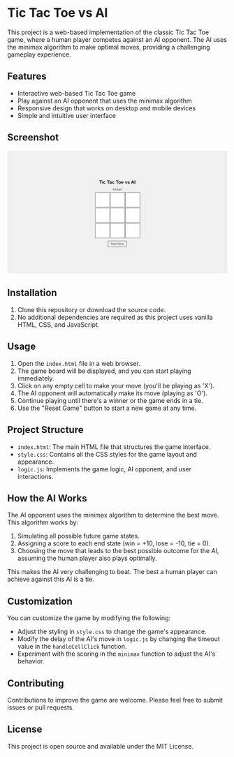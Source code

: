 # Tic Tac Toe vs AI

This project is a web-based implementation of the classic Tic Tac Toe game, where a human player competes against an AI opponent. The AI uses the minimax algorithm to make optimal moves, providing a challenging gameplay experience.

## Features

- Interactive web-based Tic Tac Toe game
- Play against an AI opponent that uses the minimax algorithm
- Responsive design that works on desktop and mobile devices
- Simple and intuitive user interface

## Screenshot

![Tic Tac Toe Game Screenshot](https://github.com/spl3ndid/tic-tac-toe-ai/blob/main/screenshot.png)

## Installation

1. Clone this repository or download the source code.
2. No additional dependencies are required as this project uses vanilla HTML, CSS, and JavaScript.

## Usage

1. Open the `index.html` file in a web browser.
2. The game board will be displayed, and you can start playing immediately.
3. Click on any empty cell to make your move (you'll be playing as 'X').
4. The AI opponent will automatically make its move (playing as 'O').
5. Continue playing until there's a winner or the game ends in a tie.
6. Use the "Reset Game" button to start a new game at any time.

## Project Structure

- `index.html`: The main HTML file that structures the game interface.
- `style.css`: Contains all the CSS styles for the game layout and appearance.
- `logic.js`: Implements the game logic, AI opponent, and user interactions.

## How the AI Works

The AI opponent uses the minimax algorithm to determine the best move. This algorithm works by:

1. Simulating all possible future game states.
2. Assigning a score to each end state (win = +10, lose = -10, tie = 0).
3. Choosing the move that leads to the best possible outcome for the AI, assuming the human player also plays optimally.

This makes the AI very challenging to beat. The best a human player can achieve against this AI is a tie.

## Customization

You can customize the game by modifying the following:

- Adjust the styling in `style.css` to change the game's appearance.
- Modify the delay of the AI's move in `logic.js` by changing the timeout value in the `handleCellClick` function.
- Experiment with the scoring in the `minimax` function to adjust the AI's behavior.

## Contributing

Contributions to improve the game are welcome. Please feel free to submit issues or pull requests.

## License

This project is open source and available under the MIT License.

